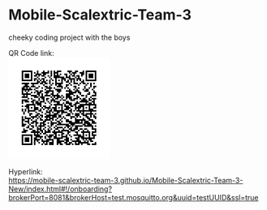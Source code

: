# Mobile-Scalextric-Team-3
cheeky coding project with the boys

QR Code link:<br>
![Image of QR Code](https://github.com/Mobile-Scalextric-Team-3/Mobile-Scalextric-Team-3/blob/master/assets/img/QRcode.png)

Hyperlink:<br>
https://mobile-scalextric-team-3.github.io/Mobile-Scalextric-Team-3-New/index.html#!/onboarding?brokerPort=8081&brokerHost=test.mosquitto.org&uuid=testUUID&ssl=true
